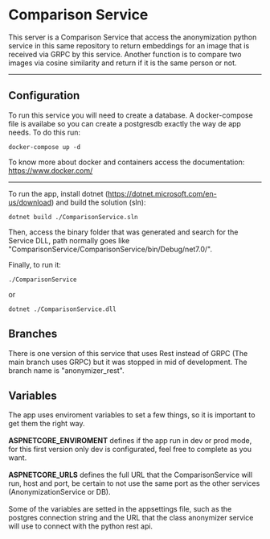 # Comparison Service

This server is a Comparison Service that access the anonymization python service in this same repository to return embeddings for an image that is received via GRPC by this service.
Another function is to compare two images via cosine similarity and return if it is the same person or not.

---

## Configuration

To run this service you will need to create a database. A docker-compose file is availabe so you can create a postgresdb exactly the way de app needs. To do this run:
```shell
docker-compose up -d
```
To know more about docker and containers access the documentation: https://www.docker.com/

---

To run the app, install dotnet (https://dotnet.microsoft.com/en-us/download) and build the solution (sln):
```shell
dotnet build ./ComparisonService.sln
```
Then, access the binary folder that was generated and search for the Service DLL, path normally goes like "ComparisonService/ComparisonService/bin/Debug/net7.0/".

Finally, to run it:
```shell
./ComparisonService
```
or
```shell
dotnet ./ComparisonService.dll
```

## Branches
There is one version of this service that uses Rest instead of GRPC (The main branch uses GRPC) but it was stopped in mid of development.
The branch name is "anonymizer_rest".

## Variables
The app uses enviroment variables to set a few things, so it is important to get them the right way.
<br>
<br>
**ASPNETCORE_ENVIROMENT** defines if the app run in dev or prod mode, for this first version only dev is configurated, feel free to complete as you want.
<br>
<br>
**ASPNETCORE_URLS** defines the full URL that the ComparisonService will run, host and port, be certain to not use the same port as the other services (AnonymizationService or DB).
<br>
<br>
Some of the variables are setted in the appsettings file, such as the postgres connection string and the URL that the class anonymizer service will use to connect with the python rest api.
